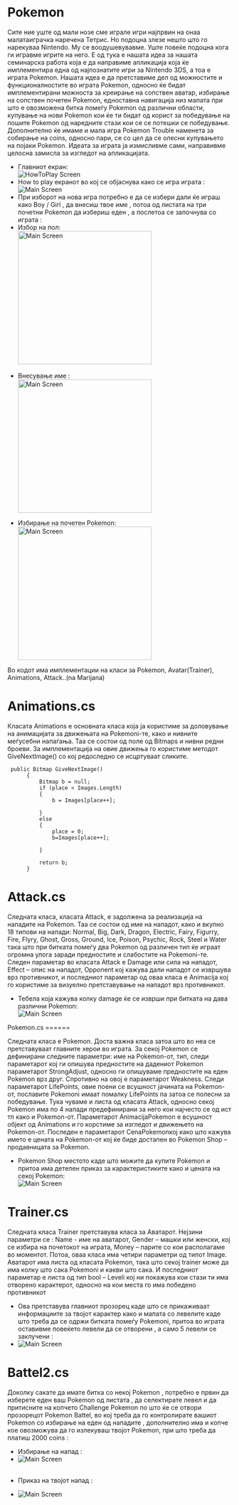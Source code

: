 Pokemon
=======
<p>
Сите ние уште од мали нозе сме играле игри најпрвин на онаа малатаиграчка наречена Тетрис. Но подоцна злезе нешто што го нарекуваа Nintendo. Му се воодушевувавме. Уште повеќе подоцна кога ги игравме игрите на него. Е од тука е нашата идеа за нашата семинарска работа која е да направиме апликација која ќе 
имплементира една од најпознатите игри за Nintendo 3DS, а тоа е играта 
Pokemon. Нашата идеа е да претставиме дел од можностите и функционалностите
во играта Pokemon, односно ќе бидат имплементирани можноста за креирање на 
сопствен аватар, избирање на сопствен почетен Pokemon, едноставна навигација
низ мапата при што е овозможена битка помеѓу Pokemon од различни области,
купување на нови Pokemon кои ќе ти бидат од корист за победување на лошите Pokemon
од наредните стази кои се се потешки се победување. Дополнително 
ќе имаме и мала игра Pokemon Trouble наменета за собирање на coins, односно пари, 
се со цел да се олесни купувањето на појаки Pokemon.
Идеата за играта ја измисливме сами, направивме целосна 
замисла за изгледот на апликацијата.</p>
<ul>
<li>Главниот екран: <br /> 
<img src="https://fbcdn-sphotos-b-a.akamaihd.net/hphotos-ak-frc3/t1.0-9/q71/s720x720/10171007_863618393665260_9047700993413522808_n.jpg" alt="HowToPlay Screen"/> </li>
<li>
How to play  екранот во кој се објаснува како се игра играта : <br /> 
<img src="https://scontent-a-fra.xx.fbcdn.net/hphotos-frc1/t1.0-9/10255131_863620223665077_8567593929553891442_n.jpg" alt="Main Screen" /> 
</li>

<li>
При изборот на нова игра потребно е да се избери дали ќе играш како Boy / Girl , да внесиш твое име , потоа од листата на  три почетни Pokemon  да избериш еден , а послетоа се започнува со играта : <br /> 


</li>

<li>
Избор на пол:<br />
<img src="https://scontent-a-fra.xx.fbcdn.net/hphotos-frc3/t1.0-9/10269382_863626996997733_7102921837685817971_n.jpg" alt="Main Screen" height="300"/> 
</li>

<li>

Внесување име :<br/>
<img src="https://fbcdn-sphotos-c-a.akamaihd.net/hphotos-ak-frc3/t1.0-9/10173757_863626993664400_539012307662050299_n.jpg" alt="Main Screen" height="300"/> 

</li>


<li>

Избирање на почетен Pokemon:<br/>
<img src="https://scontent-b-fra.xx.fbcdn.net/hphotos-prn2/t1.0-9/q71/s720x720/10330303_863618396998593_8921466534215009242_n.jpg" alt="Main Screen" height="300"/> 

</li>




</ul>
<p>
Во кодот има имплементации на класи за Pokemon, Avatar(Trainer), Animations, Attack..(na Marijana)
</p>

Animations.cs
======
<p>
Класата Animations е основната класа која ја користиме за доловување на анимацијата за движењата на Pokemoni-те, како и нивните меѓусебни напаѓања. Таа се состои од поле од Bitmaps и нивни редни броеви. За имплементација на овие движења го користиме методот GiveNextImage() со кој редоследно се исцртуваат сликите.






</p>



<a name="blockquotes"/>

```no-highlight
 public Bitmap GiveNextImage()
      {
          Bitmap b = null;
          if (place < Images.Length)
          {
              b = Images[place++];

          }
          else
          {
              place = 0;
              b=Images[place++];
             
          }

          return b;
      }
```


Attack.cs
=====
<p>
Следната класа, класата Attack, е задолжена за реализација на нападите на Pokemon. Таа се состои од име на нападот, како и вкупно 18 типови на напади: Normal, Big, Dark, Dragon, Electric, Fairy, Figurry, Fire, Flyry, Ghost, Gross, Ground, Ice, Poison, Psychic, Rock, Steel и Water така што при битката помеѓу два Pokemon од различен тип ќе играат огромна улога заради предностите и слабостите на Pokemoni-те. Следен параметар во класата Attack е Damage или сила на нападот, Effect – опис на нападот, Opponent кој кажува дали нападот се извршува врз противникот, и последниот параметар од оваа класа е Animacija кој го користиме за визуелно претставување на нападот врз противникот.
<ul>
<li>
Тебела која кажува колку damage  ќе се изврши при битката на дава различни Pokemon:
</li>
<img src="https://scontent-a-fra.xx.fbcdn.net/hphotos-prn2/t1.0-9/10341837_863647500329016_2119377125619475598_n.jpg" alt="Main Screen" /> 
</ul>

</p>
Pokemon.cs
======

<p>
Следната класа е Pokemon. Доста важна класа затоа што во неа се претставуваат главните херои во играта. За секој Pokemon се дефинирани следните параметри: име на Pokemon-от, тип, следи параметарот кој ги опишува предностите на дадениот Pokemon параметарот StrongAdjust, односно ги опишуваме предностите на еден Pokemon врз друг. Спротивно на овој е параметарот Weakness. Следи параметарот LifePoints, овие поени се всушност јачината на Pokemon-от, пославите Pokemoni имаат помалку LifePoints па затоа се полесни за победување. Тука чуваме и листа од класата Attack, односно секој Pokemon има по 4 напади предефинирани за него кои најчесто се од ист тп како и Pokemon-от. Параметарот AnimacijaPokemon е всушност објект од Animations и го корстиме за изгледот и движењето на Pokemon-от. Последен е параметарот CenaPokemonкој како што кажува името е цената на Pokemon-от кој ќе биде достапен во Pokemon Shop – продавницата за Pokemon.

<ul>
<li>
 Pokemon Shop  местото каде што можите да купите Pokemon и притоа има детелен приказ за карактеристиките како и цената на секој Pokemon:
</li>
<img src="https://fbcdn-sphotos-g-a.akamaihd.net/hphotos-ak-frc3/v/t1.0-9/10309176_863614470332319_2260707826821677264_n.jpg?oh=427e8907d0915af5b74cd46b79f3756d&oe=5407123A&__gda__=1409951786_1377f9c1dac9c31e6d66f76f1642a0d8" alt="Main Screen" /> 
</ul>


</p>

Trainer.cs
=====

Следната класа Trainer претставува класа за Аватарот. Нејзини параметри се :  Name - име на аватарот, Gender – машки или женски, кој се избира на почетокот на играта, Money – парите со кои располагаме во моментот. Потоа, оваа класа има четири параметри од типот Image. Аватарот има листа од класата Pokemon, така што секој trainer може да има колку што сака Pokemoni и какви што сака. И последниот параметар е листа од тип bool – Leveli кој ни покажува кои стази ти има отворено карактерот, односно на кои места го има победено противникот

<ul>
<li>
Ова претставува главниот прозорец каде што се прикаживаат информациите за твојот карактер како и мапата со левелите каде што треба да се одржи битката помеѓу Pokemoni,  притоа во играта оставивме повеќето левели да се отворени , а само 5 левели се заклучени  :
</li>

<li>
<img src="https://fbcdn-sphotos-b-a.akamaihd.net/hphotos-ak-ash4/t1.0-9/10329296_863614440332322_6155092039053541588_n.jpg" alt="Main Screen" /> 

</li>
</ul>



Battel2.cs
=====
Доколку сакате да  имате битка со некој Pokemon ,  потребно е првин да изберете еден ваш Pokemon од  листата , да селектирате левел и да притисните на копчето Challenge Pokemon  по што ќе се отвори прозорецот Pokemon Battel, во кој треба да го контролирате вашиот Pokemon  со избирање на еден од нападите , дополнително има и копче кое овозможува да го излекуваш твојот Pokemon, при што треба да платиш 2000 coins :


<ul>
<li>
Избирање на напад :</li>
<li>
<img src="https://scontent-b-fra.xx.fbcdn.net/hphotos-prn1/t1.0-9/10341659_863614420332324_2263674632600819810_n.jpg" alt="Main Screen" /> 
</li>

<br>
<li>

Приказ на твојот напад :</li>
<li>
<img src="https://scontent-b-fra.xx.fbcdn.net/hphotos-prn2/t1.0-9/10320490_863614426998990_9022204208966894112_n.jpg" alt="Main Screen" /> 

</li>
</ul>







